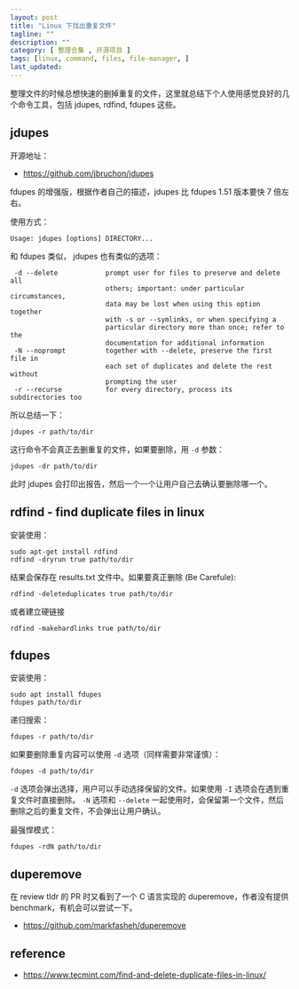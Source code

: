 ```yaml
---
layout: post
title: "Linux 下找出重复文件"
tagline: ""
description: ""
category: [ 整理合集 , 开源项目 ]
tags: [linux, command, files, file-manager, ]
last_updated:
---
```


整理文件的时候总想快速的删掉重复的文件，这里就总结下个人使用感觉良好的几个命令工具，包括 jdupes, rdfind, fdupes 这些。

## jdupes
开源地址：

- <https://github.com/jbruchon/jdupes>

fdupes 的增强版，根据作者自己的描述，jdupes 比 fdupes 1.51 版本要快 7 倍左右。

使用方式：

	Usage: jdupes [options] DIRECTORY...

和 fdupes 类似， jdupes 也有类似的选项：

	 -d --delete            prompt user for files to preserve and delete all
							others; important: under particular circumstances,
							data may be lost when using this option together
							with -s or --symlinks, or when specifying a
							particular directory more than once; refer to the
							documentation for additional information
	 -N --noprompt          together with --delete, preserve the first file in
							each set of duplicates and delete the rest without
							prompting the user
	 -r --recurse           for every directory, process its subdirectories too

所以总结一下：

	jdupes -r path/to/dir

这行命令不会真正去删重复的文件，如果要删除，用 `-d` 参数：

	jdupes -dr path/to/dir

此时 jdupes 会打印出报告，然后一个一个让用户自己去确认要删除哪一个。

## rdfind - find duplicate files in linux
安装使用：

	sudo apt-get install rdfind
	rdfind -dryrun true path/to/dir

结果会保存在 results.txt 文件中。如果要真正删除 (Be Carefule):

	rdfind -deleteduplicates true path/to/dir

或者建立硬链接

	rdfind -makehardlinks true path/to/dir

## fdupes
安装使用：

	sudo apt install fdupes
	fdupes path/to/dir

递归搜索：

	fdupes -r path/to/dir

如果要删除重复内容可以使用 `-d` 选项（同样需要非常谨慎）：

	fdupes -d path/to/dir

`-d` 选项会弹出选择，用户可以手动选择保留的文件。如果使用 `-I` 选项会在遇到重复文件时直接删除。
`-N` 选项和 `--delete` 一起使用时，会保留第一个文件，然后删除之后的重复文件，不会弹出让用户确认。

最强悍模式：

	fdupes -rdN path/to/dir

## duperemove
在 review tldr 的 PR 时又看到了一个 C 语言实现的 duperemove，作者没有提供 benchmark，有机会可以尝试一下。

- <https://github.com/markfasheh/duperemove>

## reference

- <https://www.tecmint.com/find-and-delete-duplicate-files-in-linux/>
